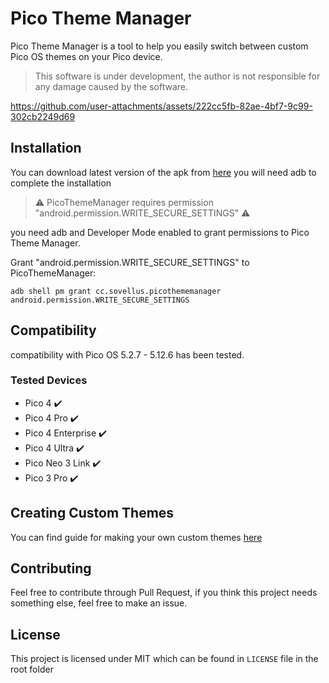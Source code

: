 # Pico Theme Manager

Pico Theme Manager is a tool to help you easily switch between custom Pico OS themes on your Pico device.

> This software is under development, the author is not responsible for any damage caused by the software.

https://github.com/user-attachments/assets/222cc5fb-82ae-4bf7-9c99-302cb2249d69

## Installation

You can download latest version of the apk from [here](https://github.com/Nyabsi/PicoThemeManager/releases) you will need adb to complete the installation

> ⚠️ PicoThemeManager requires permission "android.permission.WRITE_SECURE_SETTINGS" ⚠️

you need adb and Developer Mode enabled to grant permissions to Pico Theme Manager.

Grant "android.permission.WRITE_SECURE_SETTINGS" to PicoThemeManager:

```
adb shell pm grant cc.sovellus.picothememanager android.permission.WRITE_SECURE_SETTINGS
```

## Compatibility

compatibility with Pico OS 5.2.7 - 5.12.6 has been tested.

### Tested Devices
  - Pico 4 ✔️
  - Pico 4 Pro ✔️
  - Pico 4 Enterprise ✔️
  - Pico 4 Ultra ✔️
  - Pico Neo 3 Link ✔️
  - Pico 3 Pro ✔️

## Creating Custom Themes

You can find guide for making your own custom themes [here](https://gist.github.com/Nyabsi/c14bd38d03d6dc44721779c182762627)

## Contributing

Feel free to contribute through Pull Request, if you think this project needs something else, feel free to make an issue.

## License

This project is licensed under MIT which can be found in `LICENSE` file in the root folder
